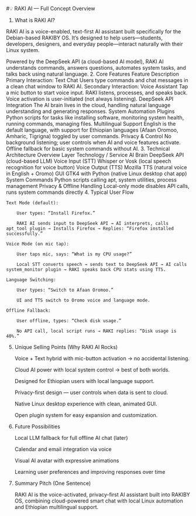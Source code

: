 #💡 RAKI AI — Full Concept Overview
1. What is RAKI AI?

RAKI AI is a voice-enabled, text-first AI assistant built specifically for the Debian-based RAKIBY OS. It’s designed to help users—students, developers, designers, and everyday people—interact naturally with their Linux system.

Powered by the DeepSeek API (a cloud-based AI model), RAKI AI understands commands, answers questions, automates system tasks, and talks back using natural language.
2. Core Features
Feature	Description
Primary Interaction: Text Chat	Users type commands and chat messages in a clean chat window to RAKI AI.
Secondary Interaction: Voice Assistant	Tap a mic button to start voice input. RAKI listens, processes, and speaks back. Voice activation is user-initiated (not always listening).
DeepSeek API Integration	The AI brain lives in the cloud, handling natural language understanding and generating responses.
System Automation Plugins	Python scripts for tasks like installing software, monitoring system health, running commands, managing files.
Multilingual Support	English is the default language, with support for Ethiopian languages (Afaan Oromoo, Amharic, Tigrigna) toggled by user commands.
Privacy & Control	No background listening; user controls when AI and voice features activate. Offline fallback for basic system commands without AI.
3. Technical Architecture Overview
Layer	Technology / Service
AI Brain	DeepSeek API (cloud-based LLM)
Voice Input (STT)	Whisper or Vosk (local speech recognition for voice button)
Voice Output (TTS)	Mozilla TTS (natural voice in English + Oromo)
GUI	GTK4 with Python (native Linux desktop chat app)
System Commands	Python scripts calling apt, system utilities, process management
Privacy & Offline Handling	Local-only mode disables API calls, runs system commands directly
4. Typical User Flow

    Text Mode (default):

        User types: “Install Firefox.”

        RAKI AI sends input to DeepSeek API → AI interprets, calls apt_tool plugin → Installs Firefox → Replies: “Firefox installed successfully.”

    Voice Mode (on mic tap):

        User taps mic, says: “What is my CPU usage?”

        Local STT converts speech → sends text to DeepSeek API → AI calls system_monitor plugin → RAKI speaks back CPU stats using TTS.

    Language Switching:

        User types: “Switch to Afaan Oromoo.”

        UI and TTS switch to Oromo voice and language mode.

    Offline Fallback:

        User offline, types: “Check disk usage.”

        No API call, local script runs → RAKI replies: “Disk usage is 40%.”

5. Unique Selling Points (Why RAKI AI Rocks)

    Voice + Text hybrid with mic-button activation → no accidental listening.

    Cloud AI power with local system control → best of both worlds.

    Designed for Ethiopian users with local language support.

    Privacy-first design — user controls when data is sent to cloud.

    Native Linux desktop experience with clean, animated GUI.

    Open plugin system for easy expansion and customization.

6. Future Possibilities

    Local LLM fallback for full offline AI chat (later)

    Calendar and email integration via voice

    Visual AI avatar with expressive animations

    Learning user preferences and improving responses over time

7. Summary Pitch (One Sentence)

    RAKI AI is the voice-activated, privacy-first AI assistant built into RAKIBY OS, combining cloud-powered smart chat with local Linux automation and Ethiopian multilingual support.
